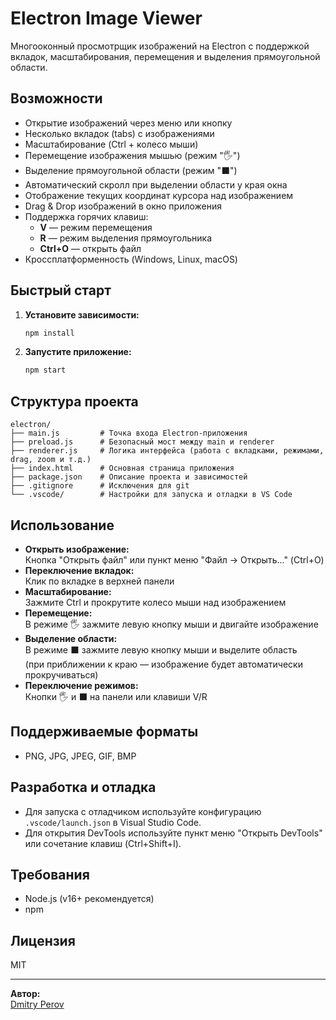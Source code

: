 # Electron Image Viewer

Многооконный просмотрщик изображений на Electron с поддержкой вкладок, масштабирования, перемещения и выделения прямоугольной области.

## Возможности

- Открытие изображений через меню или кнопку
- Несколько вкладок (tabs) с изображениями
- Масштабирование (Ctrl + колесо мыши)
- Перемещение изображения мышью (режим "🖐️")
- Выделение прямоугольной области (режим "⬛")
- Автоматический скролл при выделении области у края окна
- Отображение текущих координат курсора над изображением
- Drag & Drop изображений в окно приложения
- Поддержка горячих клавиш:  
  - **V** — режим перемещения  
  - **R** — режим выделения прямоугольника  
  - **Ctrl+O** — открыть файл  
- Кроссплатформенность (Windows, Linux, macOS)

## Быстрый старт

1. **Установите зависимости:**
   ```sh
   npm install
   ```

2. **Запустите приложение:**
   ```sh
   npm start
   ```

## Структура проекта

```
electron/
├── main.js         # Точка входа Electron-приложения
├── preload.js      # Безопасный мост между main и renderer
├── renderer.js     # Логика интерфейса (работа с вкладками, режимами, drag, zoom и т.д.)
├── index.html      # Основная страница приложения
├── package.json    # Описание проекта и зависимостей
├── .gitignore      # Исключения для git
└── .vscode/        # Настройки для запуска и отладки в VS Code
```

## Использование

- **Открыть изображение:**  
  Кнопка "Открыть файл" или пункт меню "Файл → Открыть..." (Ctrl+O)
- **Переключение вкладок:**  
  Клик по вкладке в верхней панели
- **Масштабирование:**  
  Зажмите Ctrl и прокрутите колесо мыши над изображением
- **Перемещение:**  
  В режиме 🖐️ зажмите левую кнопку мыши и двигайте изображение
- **Выделение области:**  
  В режиме ⬛ зажмите левую кнопку мыши и выделите область  
  (при приближении к краю — изображение будет автоматически прокручиваться)
- **Переключение режимов:**  
  Кнопки 🖐️ и ⬛ на панели или клавиши V/R

## Поддерживаемые форматы

- PNG, JPG, JPEG, GIF, BMP

## Разработка и отладка

- Для запуска с отладчиком используйте конфигурацию `.vscode/launch.json` в Visual Studio Code.
- Для открытия DevTools используйте пункт меню "Открыть DevTools" или сочетание клавиш (Ctrl+Shift+I).

## Требования

- Node.js (v16+ рекомендуется)
- npm

## Лицензия

MIT

---

**Автор:**  
[Dmitry Perov](https://github.com/dperov)